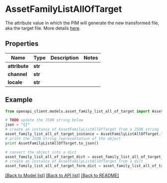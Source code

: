 # AssetFamilyListAllOfTarget

The attribute value in which the PIM will generate the new transformed file, aka the target file. More details <a href='/concepts/asset-manager.html#target-file'>here</a>.

## Properties
Name | Type | Description | Notes
------------ | ------------- | ------------- | -------------
**attribute** | **str** |  | 
**channel** | **str** |  | 
**locale** | **str** |  | 

## Example

```python
from openapi_client.models.asset_family_list_all_of_target import AssetFamilyListAllOfTarget

# TODO update the JSON string below
json = "{}"
# create an instance of AssetFamilyListAllOfTarget from a JSON string
asset_family_list_all_of_target_instance = AssetFamilyListAllOfTarget.from_json(json)
# print the JSON string representation of the object
print AssetFamilyListAllOfTarget.to_json()

# convert the object into a dict
asset_family_list_all_of_target_dict = asset_family_list_all_of_target_instance.to_dict()
# create an instance of AssetFamilyListAllOfTarget from a dict
asset_family_list_all_of_target_form_dict = asset_family_list_all_of_target.from_dict(asset_family_list_all_of_target_dict)
```
[[Back to Model list]](../README.md#documentation-for-models) [[Back to API list]](../README.md#documentation-for-api-endpoints) [[Back to README]](../README.md)


